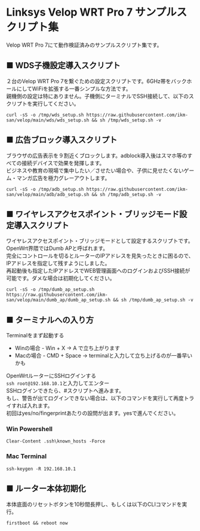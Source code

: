 # Linksys Velop WRT Pro 7 サンプルスクリプト集

Velop WRT Pro 7にて動作検証済みのサンプルスクリプト集です。
  
## ■ WDS子機設定導入スクリプト
２台のVelop WRT Pro 7を繋ぐための設定スクリプトです。6GHz帯をバックホールにしてWiFiを拡張する一番シンプルな方法です。  
親機側の設定は特にありません。子機側にターミナルでSSH接続して、以下のスクリプトを実行してください。
```
curl -sS -o /tmp/wds_setup.sh https://raw.githubusercontent.com/ikm-san/velop/main/wds/wds_setup.sh && sh /tmp/wds_setup.sh -v
```

  ## ■ 広告ブロック導入スクリプト
ブラウザの広告表示を９割近くブロックします。adblock導入後はスマホ等のすべての接続デバイスで効果を発揮します。  
ビジネスや教育の現場で集中したい／させたい場合や、子供に見せたくないゲーム・マンガ広告を極力グレーアウトします。
```
curl -sS -o /tmp/adb_setup.sh https://raw.githubusercontent.com/ikm-san/velop/main/adb/adb_setup.sh && sh /tmp/adb_setup.sh -v
```


## ■ ワイヤレスアクセスポイント・ブリッジモード設定導入スクリプト
ワイヤレスアクセスポイント・ブリッジモードとして設定するスクリプトです。OpenWrt界隈ではDumb APと呼ばれます。  
完全にコントロールを切るとルーターのIPアドレスを見失ったときに困るので、IPアドレスを指定して残すようにしました。  
再起動後も指定したIPアドレスでWEB管理画面へのログインおよびSSH接続が可能です。ダメな場合は初期化してください。
```
curl -sS -o /tmp/dumb_ap_setup.sh https://raw.githubusercontent.com/ikm-san/velop/main/dumb_ap/dumb_ap_setup.sh && sh /tmp/dumb_ap_setup.sh -v
```
  
## ■ ターミナルへの入り方
Terminalをまず起動する  
* Winの場合 - Win + X -> A で立ち上がります  
* Macの場合 - CMD + Space -> terminalと入力して立ち上げるのが一番早いかも  

OpenWrtルーターにSSHログインする  
`ssh root@192.168.10.1`と入力してエンター  
SSHログインできたら、#スクリプトへ進みます。  
もし、警告が出てログインできない場合は、以下のコマンドを実行して再度トライすれば入れます。  
初回はyes/no/fingerprintあたりの設問が出ます。yesで進んでください。 

### Win Powershell
```
Clear-Content .ssh\known_hosts -Force
```
### Mac Terminal
```
ssh-keygen -R 192.168.10.1
```

## ■ ルーター本体初期化
本体底面のリセットボタンを10秒間長押し、もしくは以下のCLIコマンドを実行。  
```
firstboot && reboot now
```

